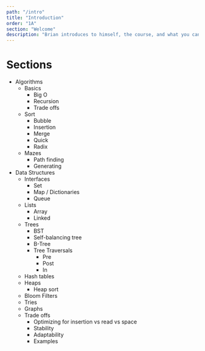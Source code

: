 ```yaml
---
path: "/intro"
title: "Introduction"
order: "1A"
section: "Welcome"
description: "Brian introduces to himself, the course, and what you can expect to learn in the next few hours"
---
```


# Sections

- Algorithms
  - Basics
    - Big O
    - Recursion
    - Trade offs
  - Sort
    - Bubble
    - Insertion
    - Merge
    - Quick
    - Radix
  - Mazes
    - Path finding
    - Generating
- Data Structures
  - Interfaces
    - Set
    - Map / Dictionaries
    - Queue
  - Lists
    - Array
    - Linked
  - Trees
    - BST
    - Self-balancing tree
    - B-Tree
    - Tree Traversals
      - Pre
      - Post
      - In
  - Hash tables
  - Heaps
    - Heap sort
  - Bloom Filters
  - Tries
  - Graphs
  - Trade offs
    - Optimizing for insertion vs read vs space
    - Stability
    - Adaptability
    - Examples
